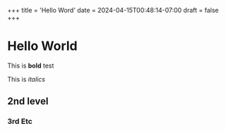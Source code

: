 +++
title = 'Hello Word'
date = 2024-04-15T00:48:14-07:00
draft = false
+++


# Hello World

This is **bold** test

This is *italics*

## 2nd level

### 3rd Etc
